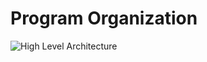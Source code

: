 # Program Organization

![High Level Architecture](https://github.com/powerSeries/Valyrian/blob/develop/DesignDocuments/high_level.PNG)
